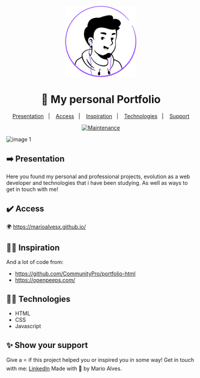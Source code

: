 <p align="center">
<img src="./assets/avatar-logo.png" width="190px"/>
</p>
<h1 align="center">💜 My personal Portfolio </h1>
<p align="center">
  <a href="#%EF%B8%8F-presentation">Presentation</a>&nbsp;&nbsp;&nbsp;|&nbsp;&nbsp;&nbsp;
  <a href="#%EF%B8%8F-access">Access</a>&nbsp;&nbsp;&nbsp;|&nbsp;&nbsp;&nbsp;
  <a href="#-inspiration">Inspiration</a>&nbsp;&nbsp;&nbsp;|&nbsp;&nbsp;&nbsp;
  <a href="#-technologies">Technologies</a>&nbsp;&nbsp;&nbsp;|&nbsp;&nbsp;&nbsp;
  <a href="#-show-your-support">Support</a>
  
  <p align="center">
    <a href="https://github.com/marioalvesx/mavatar-logo.pngarioalvesx.github.io/graphs/commit-activity" target="_blank">
      <img alt="Maintenance" src="https://img.shields.io/badge/Maintained%3F-yes-green.svg" />
    </a>
  </p>
</p>

![image 1](https://user-images.githubusercontent.com/22736436/217065394-b1394ce8-e46c-4782-bfcb-93eaf71fcb80.png)

## ➡️ Presentation
Here you found my personal and professional projects, evolution as a web developer and technologies that i have been studying. As well as ways to get in touch with me! 

## ✔️ Access
🌍 https://marioalvesx.github.io/

## 🧙🏻 Inspiration
And a lot of code from:
* https://github.com/CommunityPro/portfolio-html
* https://openpeeps.com/

## 🧑‍💻 Technologies
* HTML
* CSS
* Javascript

## ✨ Show your support
Give a ⭐️ if this project helped you or inspired you in some way!
Get in touch with me: <a href="https://www.linkedin.com/in/marioalvesneto/">LinkedIn</a>
Made with 💜 by Mario Alves.
